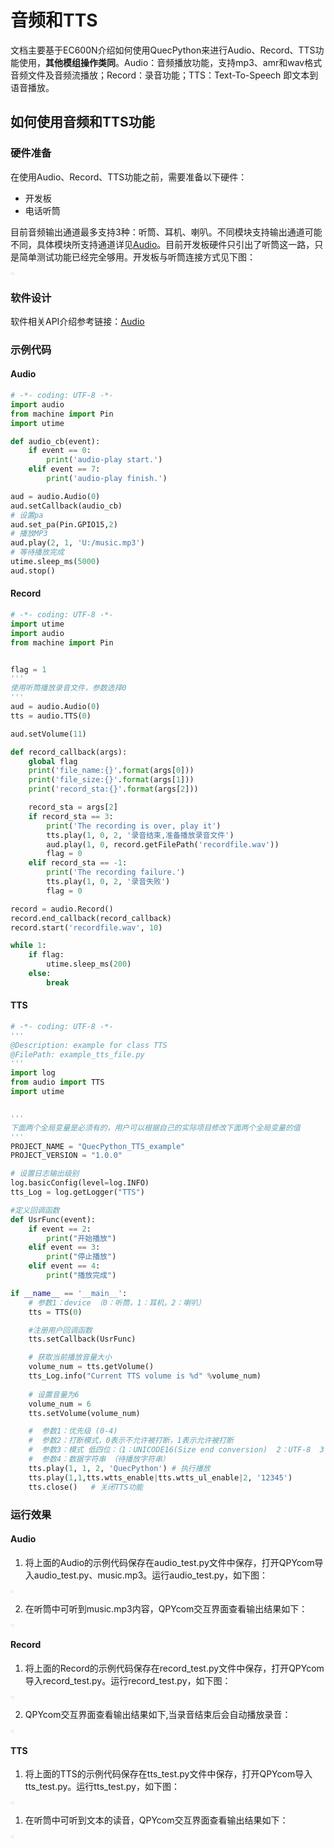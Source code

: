 
# 音频和TTS

文档主要基于EC600N介绍如何使用QuecPython来进行Audio、Record、TTS功能使用，**其他模组操作类同**。Audio：音频播放功能，支持mp3、amr和wav格式音频文件及音频流播放；Record：录音功能；TTS：Text-To-Speech 即文本到语音播放。

## 如何使用音频和TTS功能

### 硬件准备
在使用Audio、Record、TTS功能之前，需要准备以下硬件：
- 开发板
- 电话听筒
  
目前音频输出通道最多支持3种：听筒、耳机、喇叭。不同模块支持输出通道可能不同，具体模块所支持通道详见[Audio](https://python.quectel.com/doc/API_reference/zh/QuecPython%E7%B1%BB%E5%BA%93/audio.Audio.html)。目前开发板硬件只引出了听筒这一路，只是简单测试功能已经完全够用。开发板与听筒连接方式见下图：

<img src="./../media/hardware-advanced/audio_tts/audio_tts1.png" style="border-style: solid; border-radius: 10px; color:  #f1f1f1;" border=3 alt="">


### 软件设计

软件相关API介绍参考链接：[Audio](https://python.quectel.com/doc/API_reference/zh/QuecPython%E7%B1%BB%E5%BA%93/audio.Audio.html)

### 示例代码

#### Audio
```python
# -*- coding: UTF-8 -*-
import audio
from machine import Pin
import utime

def audio_cb(event):
    if event == 0:
        print('audio-play start.')
    elif event == 7:
        print('audio-play finish.')

aud = audio.Audio(0)
aud.setCallback(audio_cb)
# 设置pa
aud.set_pa(Pin.GPIO15,2)
# 播放MP3
aud.play(2, 1, 'U:/music.mp3')
# 等待播放完成
utime.sleep_ms(5000) 
aud.stop()

```

#### Record
```python
# -*- coding: UTF-8 -*-
import utime
import audio
from machine import Pin


flag = 1
'''
使用听筒播放录音文件，参数选择0
'''
aud = audio.Audio(0)
tts = audio.TTS(0)

aud.setVolume(11)

def record_callback(args):
    global flag
    print('file_name:{}'.format(args[0]))
    print('file_size:{}'.format(args[1]))
    print('record_sta:{}'.format(args[2]))

    record_sta = args[2]
    if record_sta == 3:
        print('The recording is over, play it')
        tts.play(1, 0, 2, '录音结束,准备播放录音文件')
        aud.play(1, 0, record.getFilePath('recordfile.wav'))
        flag = 0
    elif record_sta == -1:
        print('The recording failure.')
        tts.play(1, 0, 2, '录音失败')
        flag = 0

record = audio.Record()
record.end_callback(record_callback)
record.start('recordfile.wav', 10)

while 1:
    if flag:
        utime.sleep_ms(200)
    else:
        break

```


#### TTS
```python
# -*- coding: UTF-8 -*-
'''
@Description: example for class TTS
@FilePath: example_tts_file.py
'''
import log
from audio import TTS
import utime


'''
下面两个全局变量是必须有的，用户可以根据自己的实际项目修改下面两个全局变量的值
'''
PROJECT_NAME = "QuecPython_TTS_example"
PROJECT_VERSION = "1.0.0"

# 设置日志输出级别
log.basicConfig(level=log.INFO)
tts_Log = log.getLogger("TTS")

#定义回调函数
def UsrFunc(event):
    if event == 2:
        print("开始播放")
    elif event == 3:
        print("停止播放")
    elif event == 4:
        print("播放完成")

if __name__ == '__main__':
    # 参数1：device （0：听筒，1：耳机，2：喇叭）
    tts = TTS(0)

    #注册用户回调函数
    tts.setCallback(UsrFunc)

    # 获取当前播放音量大小
    volume_num = tts.getVolume()
    tts_Log.info("Current TTS volume is %d" %volume_num)
    
    # 设置音量为6
    volume_num = 6
    tts.setVolume(volume_num)

    #  参数1：优先级 (0-4)
    #  参数2：打断模式，0表示不允许被打断，1表示允许被打断
    #  参数3：模式 低四位：（1：UNICODE16(Size end conversion)  2：UTF-8  3：UNICODE16(Don't convert)），高四位：wtts_enable，wtts_ul_enable， wtts_dl_enable
    #  参数4：数据字符串 （待播放字符串）
    tts.play(1, 1, 2, 'QuecPython') # 执行播放
    tts.play(1,1,tts.wtts_enable|tts.wtts_ul_enable|2, '12345')
    tts.close()   # 关闭TTS功能

```

### 运行效果
#### Audio
1. 将上面的Audio的示例代码保存在audio_test.py文件中保存，打开QPYcom导入audio_test.py、music.mp3。运行audio_test.py，如下图：

<img src="./../media/hardware-advanced/audio_tts/audio_test1.png" style="border-style: solid; border-radius: 10px; color:  #f1f1f1;" border=3 alt="">


2. 在听筒中可听到music.mp3内容，QPYcom交互界面查看输出结果如下：

<img src="./../media/hardware-advanced/audio_tts/audio_test2.png" style="border-style: solid; border-radius: 10px; color:  #f1f1f1;" border=3 alt="">

#### Record
1. 将上面的Record的示例代码保存在record_test.py文件中保存，打开QPYcom导入record_test.py。运行record_test.py，如下图：

<img src="./../media/hardware-advanced/audio_tts/record_test1.png" style="border-style: solid; border-radius: 10px; color:  #f1f1f1;" border=3 alt="">


2. QPYcom交互界面查看输出结果如下,当录音结束后会自动播放录音：

<img src="./../media/hardware-advanced/audio_tts/record_test2.png" style="border-style: solid; border-radius: 10px; color:  #f1f1f1;" border=3 alt="">

#### TTS
1. 将上面的TTS的示例代码保存在tts_test.py文件中保存，打开QPYcom导入tts_test.py。运行tts_test.py，如下图：

<img src="./../media/hardware-advanced/audio_tts/tts_test1.png" style="border-style: solid; border-radius: 10px; color:  #f1f1f1;" border=3 alt="">


1. 在听筒中可听到文本的读音，QPYcom交互界面查看输出结果如下：

<img src="./../media/hardware-advanced/audio_tts/tts_test2.png" style="border-style: solid; border-radius: 10px; color:  #f1f1f1;" border=3 alt="">


